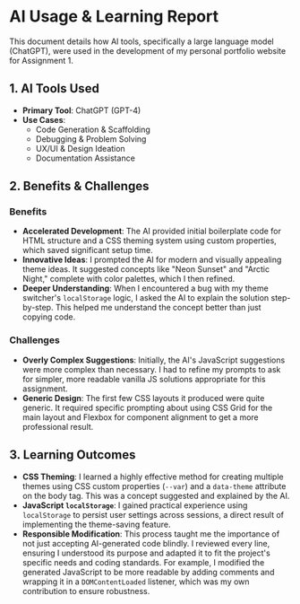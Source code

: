 # AI Usage & Learning Report

This document details how AI tools, specifically a large language model (ChatGPT), were used in the development of my personal portfolio website for Assignment 1.

## 1. AI Tools Used

-   **Primary Tool**: ChatGPT (GPT-4)
-   **Use Cases**:
    -   Code Generation & Scaffolding
    -   Debugging & Problem Solving
    -   UX/UI & Design Ideation
    -   Documentation Assistance

## 2. Benefits & Challenges

### Benefits
-   **Accelerated Development**: The AI provided initial boilerplate code for HTML structure and a CSS theming system using custom properties, which saved significant setup time.
-   **Innovative Ideas**: I prompted the AI for modern and visually appealing theme ideas. It suggested concepts like "Neon Sunset" and "Arctic Night," complete with color palettes, which I then refined.
-   **Deeper Understanding**: When I encountered a bug with my theme switcher's `localStorage` logic, I asked the AI to explain the solution step-by-step. This helped me understand the concept better than just copying code.

### Challenges
-   **Overly Complex Suggestions**: Initially, the AI's JavaScript suggestions were more complex than necessary. I had to refine my prompts to ask for simpler, more readable vanilla JS solutions appropriate for this assignment.
-   **Generic Design**: The first few CSS layouts it produced were quite generic. It required specific prompting about using CSS Grid for the main layout and Flexbox for component alignment to get a more professional result.

## 3. Learning Outcomes

-   **CSS Theming**: I learned a highly effective method for creating multiple themes using CSS custom properties (`--var`) and a `data-theme` attribute on the body tag. This was a concept suggested and explained by the AI.
-   **JavaScript `localStorage`**: I gained practical experience using `localStorage` to persist user settings across sessions, a direct result of implementing the theme-saving feature.
-   **Responsible Modification**: This process taught me the importance of not just accepting AI-generated code blindly. I reviewed every line, ensuring I understood its purpose and adapted it to fit the project's specific needs and coding standards. For example, I modified the generated JavaScript to be more readable by adding comments and wrapping it in a `DOMContentLoaded` listener, which was my own contribution to ensure robustness.